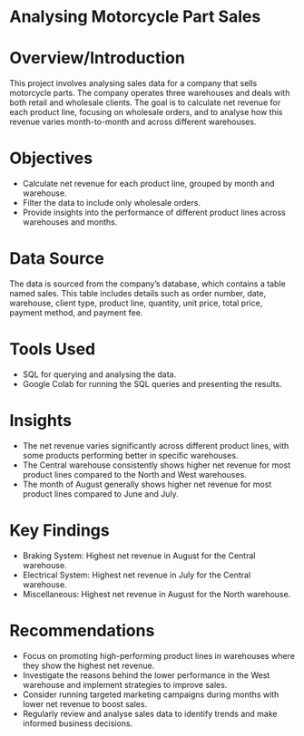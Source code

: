 # Analysing Motorcycle Part Sales

# Overview/Introduction

This project involves analysing sales data for a company that sells motorcycle parts. The company operates three warehouses and deals with both retail and wholesale clients. The goal is to calculate net revenue for each product line, focusing on wholesale orders, and to analyse how this revenue varies month-to-month and across different warehouses.

# Objectives

- Calculate net revenue for each product line, grouped by month and warehouse.
- Filter the data to include only wholesale orders.
- Provide insights into the performance of different product lines across warehouses and months.

# Data Source

The data is sourced from the company’s database, which contains a table named sales. This table includes details such as order number, date, warehouse, client type, product line, quantity, unit price, total price, payment method, and payment fee.

# Tools Used

- SQL for querying and analysing the data.
- Google Colab for running the SQL queries and presenting the results.

# Insights

- The net revenue varies significantly across different product lines, with some products performing better in specific warehouses.
- The Central warehouse consistently shows higher net revenue for most product lines compared to the North and West warehouses.
- The month of August generally shows higher net revenue for most product lines compared to June and July.

# Key Findings

- Braking System: Highest net revenue in August for the Central warehouse.
- Electrical System: Highest net revenue in July for the Central warehouse.
- Miscellaneous: Highest net revenue in August for the North warehouse.

# Recommendations

- Focus on promoting high-performing product lines in warehouses where they show the highest net revenue.
- Investigate the reasons behind the lower performance in the West warehouse and implement strategies to improve sales.
- Consider running targeted marketing campaigns during months with lower net revenue to boost sales.
- Regularly review and analyse sales data to identify trends and make informed business decisions.
